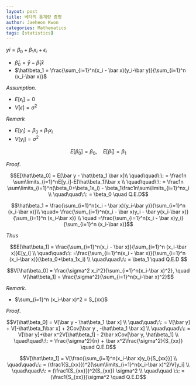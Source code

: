 ```yaml
---
layout: post
title: 베타의 통계량 증명
author: Jaeheon Kwon
categories: Mathematics
tags: [statistics]
---
```




$yi = \beta_0+\beta_1x_i + \epsilon_i$

- $\hat\beta_0 = \bar y - \hat\beta_1\bar x$
- $\hat\beta_1 = \frac{\sum_{i=1}^n(x_i - \bar x)(y_i-\bar y)}{\sum_{i=1}^n (x_i-\bar x)}$



$Assumption.$

- $E[\epsilon_i] = 0$
- $V[\epsilon] = \sigma^2$

$Remark$

- $E[y_i] = \beta_0 + \beta_1x_i$
- $V[y_i] = \sigma^2$



$$E[\hat\beta_0]=\beta_0 ,\quad E[\hat\beta_1] =\beta_1$$



$Proof.$

$$E[\hat\beta_0] = E[\bar y - \hat\beta_1 \bar x]\\ \quad\quad\:\: = \frac1n \sum\limits_{i=1}^nE[y_i]-E[\hat\beta_1]\bar x \\ \quad\quad\:\: = \frac1n \sum\limits_{i=1}^n(\beta_0+\beta_1x_i) - \beta_1\frac1n\sum\limits_{i=1}^nx_i \\ \quad\quad\:\: = \beta_0 \quad Q.E.D$$



$$\hat\beta_1 = \frac{\sum_{i=1}^n(x_i - \bar x)(y_i-\bar y)}{\sum_{i=1}^n (x_i-\bar x)}\\ \quad= \frac{\sum_{i=1}^n(x_i - \bar x)y_i - \bar y(x_i-\bar x)}{\sum_{i=1}^n (x_i-\bar x)} \\ \quad =\frac{\sum_{i=1}^n(x_i - \bar x)y_i}{\sum_{i=1}^n (x_i-\bar x)}$$

$Thus$

$$E[\hat\beta_1] = \frac{\sum_{i=1}^n(x_i - \bar x)}{\sum_{i=1}^n (x_i-\bar x)}E[y_i] \\ \quad\quad\:\: =\frac{\sum_{i=1}^n(x_i - \bar x)}{\sum_{i=1}^n (x_i-\bar x)}(\beta_0+\beta_1x_i) \\ \quad\quad\:\: = \beta_1 \quad Q.E.D $$



$$V[\hat\beta_0] = \frac{\sigma^2 x_i^2}{\sum_{i=1}^n(x_i-\bar x)^2}, \quad V[\hat\beta_1] = \frac{\sigma^2}{\sum_{i=1}^n(x_i-\bar x)^2}$$

$Remark.$

- $\sum_{i=1}^n (x_i-\bar x)^2 = S_{xx}$



$Proof.$

$$V[\hat\beta_0] = V[\bar y - \hat\beta_1 \bar x] \\ \quad\quad\:\: = V[\bar y] + V[-\hat\beta_1\bar x] + 2Cov[\bar y , -\hat\beta_1 \bar x] \\ \quad\quad\:\: = V[\bar y]+\bar x^2V[\hat\beta_1] - 2\bar xCov[\bar y, \hat\beta_1] \\ \quad\quad\:\: = \frac{\sigma^2}{n} + \bar x^2\frac{\sigma^2}{S_{xx}} \quad Q.E.D$$



$$V[\hat\beta_1] = V[\frac{\sum_{i=1}^n(x_i-\bar x)y_i}{S_{xx}}] \\ \quad\quad\:\: = (\frac1{S_{xx}})^2(\sum\limits_{i=1}^n(x_i-\bar x)^2)V[y_i] \\ \quad\quad\:\: = (\frac1{S_{xx}})^2(S_{xx}) \sigma^2 \\ \quad\quad \:\: = (\frac1{S_{xx}})\sigma^2 \quad Q.E.D$$

